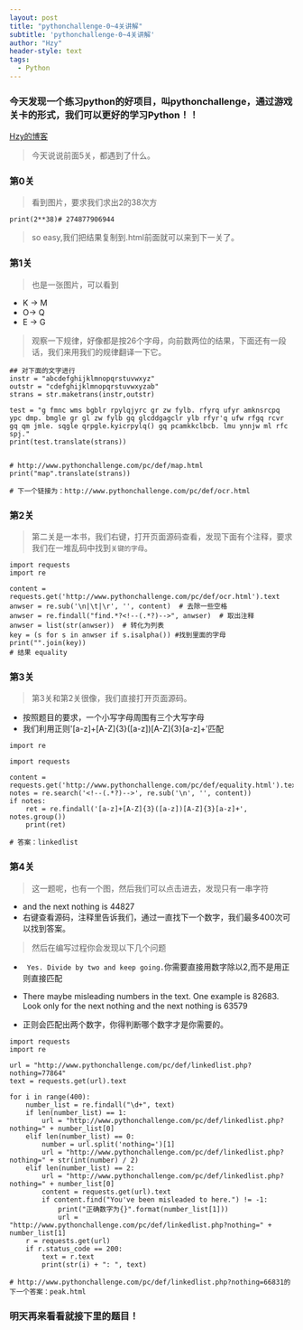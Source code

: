 ```yaml
---
layout: post
title: "pythonchallenge-0~4关讲解"
subtitle: 'pythonchallenge-0~4关讲解'
author: "Hzy"
header-style: text
tags:
  - Python
---
```



###  今天发现一个练习python的好项目，叫pythonchallenge，通过游戏关卡的形式，我们可以更好的学习Python！！



 [Hzy的博客](https://hezeyaun.cn)

> 今天说说前面5关，都遇到了什么。


### 第0关

> 看到图片，要求我们求出2的38次方

```
print(2**38)# 274877906944
```

> so easy,我们把结果复制到.html前面就可以来到下一关了。


### 第1关

>也是一张图片，可以看到

* K -> M
* O-> Q
* E -> G

> 观察一下规律，好像都是按26个字母，向前数两位的结果，下面还有一段话，我们来用我们的规律翻译一下它。

```
## 对下面的文字进行
instr = "abcdefghijklmnopqrstuvwxyz"
outstr = "cdefghijklmnopqrstuvwxyzab"
strans = str.maketrans(instr,outstr)

test = "g fmnc wms bgblr rpylqjyrc gr zw fylb. rfyrq ufyr amknsrcpq ypc dmp. bmgle gr gl zw fylb gq glcddgagclr ylb rfyr'q ufw rfgq rcvr gq qm jmle. sqgle qrpgle.kyicrpylq() gq pcamkkclbcb. lmu ynnjw ml rfc spj."
print(test.translate(strans))


# http://www.pythonchallenge.com/pc/def/map.html
print("map".translate(strans))

# 下一个链接为：http://www.pythonchallenge.com/pc/def/ocr.html
```

### 第2关

> 第二关是一本书，我们右键，打开页面源码查看，发现下面有个注释，要求我们在一堆乱码中找到`关键的字母`。

```
import requests
import re

content = requests.get('http://www.pythonchallenge.com/pc/def/ocr.html').text
anwser = re.sub('\n|\t|\r', '', content)  # 去除一些空格
anwser = re.findall("find.*?<!--(.*?)-->", anwser)  # 取出注释
anwser = list(str(anwser))  # 转化为列表
key = (s for s in anwser if s.isalpha()) #找到里面的字母
print("".join(key))
# 结果 equality

```

### 第3关

> 第3关和第2关很像，我们直接打开页面源码。

* 按照题目的要求，一个小写字母周围有三个大写字母
* 我们利用正则'[a-z]+[A-Z]{3}([a-z])[A-Z]{3}[a-z]+'匹配

```
import re

import requests

content = requests.get('http://www.pythonchallenge.com/pc/def/equality.html').text
notes = re.search('<!--(.*?)-->', re.sub('\n', '', content))
if notes:
    ret = re.findall('[a-z]+[A-Z]{3}([a-z])[A-Z]{3}[a-z]+', notes.group())
    print(ret)

# 答案：linkedlist

```

### 第4关

>这一题呢，也有一个图，然后我们可以点击进去，发现只有一串字符
* and the next nothing is 44827
* 右键查看源码，注释里告诉我们，通过一直找下一个数字，我们最多400次可以找到答案。

> 然后在编写过程你会发现以下几个问题

* ` Yes. Divide by two and keep going.`你需要直接用数字除以2,而不是用正则直接匹配
* There maybe misleading numbers in the text. One example is 82683. Look only for the next nothing and the next nothing is 63579

* 正则会匹配出两个数字，你得判断哪个数字才是你需要的。


```
import requests
import re

url = "http://www.pythonchallenge.com/pc/def/linkedlist.php?nothing=77864"
text = requests.get(url).text

for i in range(400):
    number_list = re.findall("\d+", text)
    if len(number_list) == 1:
        url = "http://www.pythonchallenge.com/pc/def/linkedlist.php?nothing=" + number_list[0]
    elif len(number_list) == 0:
        number = url.split('nothing=')[1]
        url = "http://www.pythonchallenge.com/pc/def/linkedlist.php?nothing=" + str(int(number) / 2)
    elif len(number_list) == 2:
        url = "http://www.pythonchallenge.com/pc/def/linkedlist.php?nothing=" + number_list[0]
        content = requests.get(url).text
        if content.find("You've been misleaded to here.") != -1:
            print("正确数字为{}".format(number_list[1]))
            url = "http://www.pythonchallenge.com/pc/def/linkedlist.php?nothing=" + number_list[1]
    r = requests.get(url)
    if r.status_code == 200:
        text = r.text
        print(str(i) + ": ", text)

# http://www.pythonchallenge.com/pc/def/linkedlist.php?nothing=66831的下一个答案：peak.html
```




### 明天再来看看就接下里的题目！
